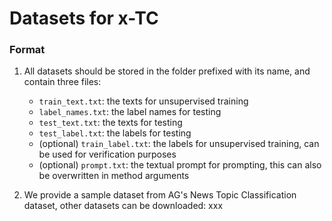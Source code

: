 # Datasets for x-TC

### Format
1. All datasets should be stored in the folder prefixed with its name, and contain three files:
    - `train_text.txt`: the texts for unsupervised training
    - `label_names.txt`: the label names for testing
    - `test_text.txt`: the texts for testing
    - `test_label.txt`: the labels for testing
    - (optional) `train_label.txt`: the labels for unsupervised training, can be used for verification purposes
    - (optional) `prompt.txt`: the textual prompt for prompting, this can also be overwritten in method arguments

2. We provide a sample dataset from AG's News Topic Classification dataset, other datasets can be downloaded: xxx